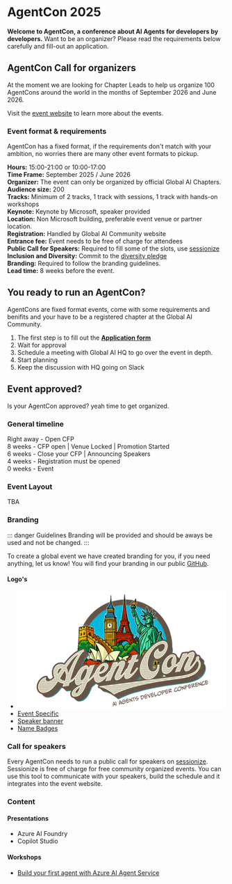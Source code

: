 <link href="/css/agentcon.css" rel="stylesheet"></link>

# AgentCon 2025

**Welcome to AgentCon, a conference about AI Agents for developers by developers.**
Want to be an organizer? Please read the requirements below carefully and fill-out an application.

## AgentCon Call for organizers
At the moment we are looking for Chapter Leads to help us organize 100 AgentCons around the world in the months of September 2026 and June 2026.

Visit the [event website](https://agentcon.dev/) to learn more about the events.

### Event format & requirements
AgentCon has a fixed format, if the requirements don't match with your ambition, no worries there are many other event formats to pickup.    
    
**Hours:** 15:00-21:00 or 10:00-17:00   
**Time Frame:** September 2025 / June 2026     
**Organizer:** The event can only be organized by official Global AI Chapters.    
**Audience size:** 200    
**Tracks:** Minimum of 2 tracks, 1 track with sessions, 1 track with hands-on workshops     
**Keynote:** Keynote by Microsoft, speaker provided    
**Location:** Non Microsoft building, preferable event venue or partner location.   
**Registration:** Handled by Global AI Community website    
**Entrance fee:** Event needs to be free of charge for attendees    
**Public Call for Speakers:** Required to fill some of the slots, use [sessionize](https://sessionize.com/)    
**Inclusion and Diversity:** Commit to the [diversity pledge](https://globalai.community/about/diversity-pledge/)    
**Branding:** Required to follow the branding guidelines.     
**Lead time:** 8 weeks before the event.    

## You ready to run an AgentCon?
AgentCons are fixed format events, come with some requirements and benifits and your have to be a registered chapter at the Global AI Community. 

1. The first step is to fill out the **[Application form](https://gaic.io/host-agentcon/)**
2. Wait for approval
3. Schedule a meeting with Global AI HQ to go over the event in depth.
4. Start planning
5. Keep the discussion with HQ going on Slack 
   

## Event approved?
Is your AgentCon approved? yeah time to get organized.

### General timeline
Right away - Open CFP        
8 weeks - CFP open | Venue Locked | Promotion Started         
6 weeks - Close your CFP  | Announcing Speakers      
4 weeks - Registration must be opened        
0 weeks - Event       

### Event Layout
TBA   


### Branding
::: danger Guidelines
Branding will be provided and should be aways be used and not be changed.
:::

To create a global event we have created branding for you, if you need anything, let us know! You will find your branding in our public [GitHub](https://github.com/GlobalAICommunity/AgentCon). 

#### Logo's
- ![General logo](/media/agentcon/agentcon_banner_v3.jpg)     
- [Event Specific](https://github.com/GlobalAICommunity/AgentCon)     
- [Speaker banner](https://github.com/GlobalAICommunity/AgentCon)
- [Name  Badges](https://github.com/GlobalAICommunity/AgentCon) 

### Call for speakers
Every AgentCon needs to run a public call for speakers on [sessionize](https://sessionize.com/). Sessionize is free of charge for free community organized events. You can use this tool to communicate with your speakers, build the schedule and it integrates into the event website.

### Content

#### Presentations
- Azure AI Foundry
- Copilot Studio

#### Workshops
- [Build your first agent with Azure AI Agent Service](https://github.com/GlobalAICommunity/global-ai-bootcamp-2025-workshop-ai-agents)
